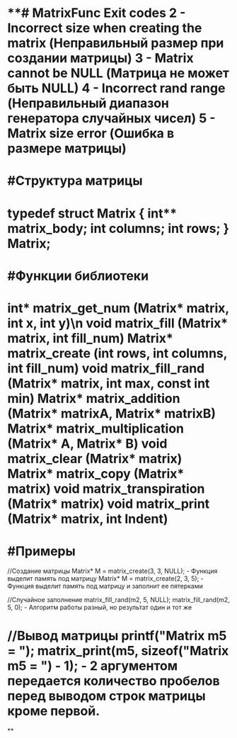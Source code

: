**# MatrixFunc
Exit codes
2 - Incorrect size when creating the matrix (Неправильный размер при создании матрицы)
3 - Matrix cannot be NULL (Матрица не может быть NULL)
4 - Incorrect rand range (Неправильный диапазон генератора случайных чисел)
5 - Matrix size error (Ошибка в размере матрицы)
===========================================


#Структура матрицы
===========================================
typedef struct Matrix {
	int** matrix_body;
	int columns;
	int rows;
} Matrix;
===========================================


#Функции библиотеки
===========================================
int* matrix_get_num (Matrix* matrix, int x, int y)\n
void matrix_fill (Matrix* matrix, int fill_num)
Matrix* matrix_create (int rows, int columns, int fill_num)
void matrix_fill_rand (Matrix* matrix, int max, const int min)
Matrix* matrix_addition (Matrix* matrixA, Matrix* matrixB)
Matrix* matrix_multiplication (Matrix* A, Matrix* B)
void matrix_clear (Matrix* matrix)
Matrix* matrix_copy (Matrix* matrix)
void matrix_transpiration (Matrix* matrix)
void matrix_print (Matrix* matrix, int Indent)
===========================================

#Примеры
===========================================
//Создание матрицы
Matrix* M = matrix_create(3, 3, NULL); - Функция выделит память под матрицу
Matrix* M = matrix_create(2, 3, 5); - Функция выделит память под матрицу и заполнит ее пятерками

//Случайное заполнение
matrix_fill_rand(m2, 5, NULL); 
matrix_fill_rand(m2, 5, 0); - Алгоритм работы разный, но результат один и тот же

//Вывод матрицы
printf("Matrix m5 = ");
matrix_print(m5, sizeof("Matrix m5 = ") - 1); - 2 аргументом передается количество пробелов перед выводом строк матрицы кроме первой.
===========================================

**
